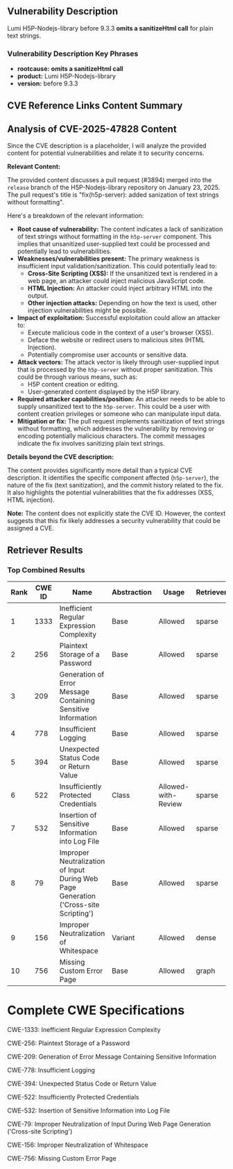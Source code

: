 ## Vulnerability Description
Lumi H5P-Nodejs-library before 9.3.3 **omits a sanitizeHtml call** for plain text strings.

### Vulnerability Description Key Phrases
- **rootcause:** **omits a sanitizeHtml call**
- **product:** Lumi H5P-Nodejs-library
- **version:** before 9.3.3

## CVE Reference Links Content Summary
## Analysis of CVE-2025-47828 Content

Since the CVE description is a placeholder, I will analyze the provided content for potential vulnerabilities and relate it to security concerns.

**Relevant Content:**

The provided content discusses a pull request (#3894) merged into the `release` branch of the H5P-Nodejs-library repository on January 23, 2025. The pull request's title is "fix(h5p-server): added sanization of text strings without formatting".

Here's a breakdown of the relevant information:

*   **Root cause of vulnerability:** The content indicates a lack of sanitization of text strings without formatting in the `h5p-server` component. This implies that unsanitized user-supplied text could be processed and potentially lead to vulnerabilities.
*   **Weaknesses/vulnerabilities present:** The primary weakness is insufficient input validation/sanitization. This could potentially lead to:
    *   **Cross-Site Scripting (XSS):** If the unsanitized text is rendered in a web page, an attacker could inject malicious JavaScript code.
    *   **HTML Injection:**  An attacker could inject arbitrary HTML into the output.
    *   **Other injection attacks:** Depending on how the text is used, other injection vulnerabilities might be possible.
*   **Impact of exploitation:** Successful exploitation could allow an attacker to:
    *   Execute malicious code in the context of a user's browser (XSS).
    *   Deface the website or redirect users to malicious sites (HTML Injection).
    *   Potentially compromise user accounts or sensitive data.
*   **Attack vectors:** The attack vector is likely through user-supplied input that is processed by the `h5p-server` without proper sanitization. This could be through various means, such as:
    *   H5P content creation or editing.
    *   User-generated content displayed by the H5P library.
*   **Required attacker capabilities/position:** An attacker needs to be able to supply unsanitized text to the `h5p-server`. This could be a user with content creation privileges or someone who can manipulate input data.
*   **Mitigation or fix:** The pull request implements sanitization of text strings without formatting, which addresses the vulnerability by removing or encoding potentially malicious characters. The commit messages indicate the fix involves sanitizing plain text strings.

**Details beyond the CVE description:**

The content provides significantly more detail than a typical CVE description. It identifies the specific component affected (`h5p-server`), the nature of the fix (text sanitization), and the commit history related to the fix. It also highlights the potential vulnerabilities that the fix addresses (XSS, HTML injection).

**Note:** The content does not explicitly state the CVE ID. However, the context suggests that this fix likely addresses a security vulnerability that could be assigned a CVE.

## Retriever Results

### Top Combined Results

| Rank | CWE ID | Name | Abstraction | Usage  | Retrievers | Individual Scores |
|------|--------|------|-------------|-------|------------|-------------------|
| 1 | 1333 | Inefficient Regular Expression Complexity | Base | Allowed | sparse | 0.085 |
| 2 | 256 | Plaintext Storage of a Password | Base | Allowed | sparse | 0.081 |
| 3 | 209 | Generation of Error Message Containing Sensitive Information | Base | Allowed | sparse | 0.081 |
| 4 | 778 | Insufficient Logging | Base | Allowed | sparse | 0.081 |
| 5 | 394 | Unexpected Status Code or Return Value | Base | Allowed | sparse | 0.079 |
| 6 | 522 | Insufficiently Protected Credentials | Class | Allowed-with-Review | sparse | 0.078 |
| 7 | 532 | Insertion of Sensitive Information into Log File | Base | Allowed | sparse | 0.078 |
| 8 | 79 | Improper Neutralization of Input During Web Page Generation ('Cross-site Scripting') | Base | Allowed | sparse | 0.074 |
| 9 | 156 | Improper Neutralization of Whitespace | Variant | Allowed | dense | 0.420 |
| 10 | 756 | Missing Custom Error Page | Base | Allowed | graph | 0.002 |



# Complete CWE Specifications

CWE-1333: Inefficient Regular Expression Complexity

CWE-256: Plaintext Storage of a Password

CWE-209: Generation of Error Message Containing Sensitive Information

CWE-778: Insufficient Logging

CWE-394: Unexpected Status Code or Return Value

CWE-522: Insufficiently Protected Credentials

CWE-532: Insertion of Sensitive Information into Log File

CWE-79: Improper Neutralization of Input During Web Page Generation ('Cross-site Scripting')

CWE-156: Improper Neutralization of Whitespace

CWE-756: Missing Custom Error Page